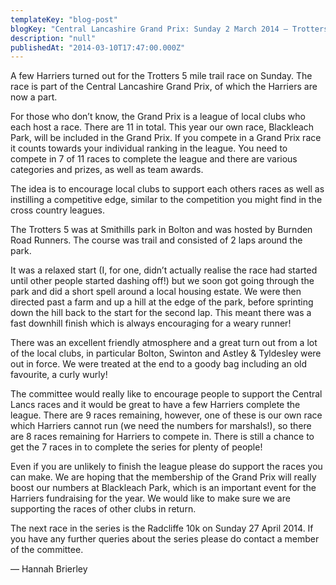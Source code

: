 ```yaml
---
templateKey: "blog-post"
blogKey: "Central Lancashire Grand Prix: Sunday 2 March 2014 – Trotters 5 Mile"
description: "null"
publishedAt: "2014-03-10T17:47:00.000Z"
---
```

A few Harriers turned out for the Trotters 5 mile trail race on Sunday. The race is part of the Central Lancashire Grand Prix, of which the Harriers are now a part.

For those who don’t know, the Grand Prix is a league of local clubs who each host a race. There are 11 in total. This year our own race, Blackleach Park, will be included in the Grand Prix. If you compete in a Grand Prix race it counts towards your individual ranking in the league. You need to compete in 7 of 11 races to complete the league and there are various categories and prizes, as well as team awards.

The idea is to encourage local clubs to support each others races as well as instilling a competitive edge, similar to the competition you might find in the cross country leagues.

The Trotters 5 was at Smithills park in Bolton and was hosted by Burnden Road Runners. The course was trail and consisted of 2 laps around the park.

It was a relaxed start (I, for one, didn’t actually realise the race had started until other people started dashing off!) but we soon got going through the park and did a short spell around a local housing estate. We were then directed past a farm and up a hill at the edge of the park, before sprinting down the hill back to the start for the second lap. This meant there was a fast downhill finish which is always encouraging for a weary runner!

There was an excellent friendly atmosphere and a great turn out from a lot of the local clubs, in particular Bolton, Swinton and Astley & Tyldesley were out in force. We were treated at the end to a goody bag including an old favourite, a curly wurly!

The committee would really like to encourage people to support the Central Lancs races and it would be great to have a few Harriers complete the league. There are 9 races remaining, however, one of these is our own race which Harriers cannot run (we need the numbers for marshals!), so there are 8 races remaining for Harriers to compete in. There is still a chance to get the 7 races in to complete the series for plenty of people!

Even if you are unlikely to finish the league please do support the races you can make. We are hoping that the membership of the Grand Prix will really boost our numbers at Blackleach Park, which is an important event for the Harriers fundraising for the year. We would like to make sure we are supporting the races of other clubs in return.

The next race in the series is the Radcliffe 10k on Sunday 27 April 2014. If you have any further queries about the series please do contact a member of the committee.

&mdash; Hannah Brierley
